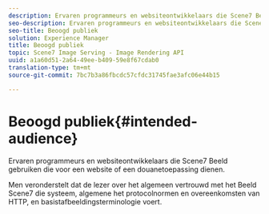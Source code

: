 ```yaml
---
description: Ervaren programmeurs en websiteontwikkelaars die Scene7 Beeld gebruiken die voor een website of een douanetoepassing dienen.
seo-description: Ervaren programmeurs en websiteontwikkelaars die Scene7 Beeld gebruiken die voor een website of een douanetoepassing dienen.
seo-title: Beoogd publiek
solution: Experience Manager
title: Beoogd publiek
topic: Scene7 Image Serving - Image Rendering API
uuid: a1a60d51-2a64-49ee-b409-59e8f67cdab0
translation-type: tm+mt
source-git-commit: 7bc7b3a86fbcdc57cfdc31745fae3afc06e44b15

---
```



# Beoogd publiek{#intended-audience}

Ervaren programmeurs en websiteontwikkelaars die Scene7 Beeld gebruiken die voor een website of een douanetoepassing dienen.

Men veronderstelt dat de lezer over het algemeen vertrouwd met het Beeld Scene7 die systeem, algemene het protocolnormen en overeenkomsten van HTTP, en basistafbeeldingsterminologie voert.
